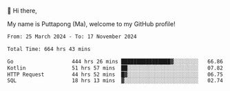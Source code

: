 👋 Hi there,

My name is Puttapong (Ma), welcome to my GitHub profile!

<!--START_SECTION:waka-->

```txt
From: 25 March 2024 - To: 17 November 2024

Total Time: 664 hrs 43 mins

Go                   444 hrs 26 mins ████████████████▓░░░░░░░░   66.86 %
Kotlin               51 hrs 57 mins  ██░░░░░░░░░░░░░░░░░░░░░░░   07.82 %
HTTP Request         44 hrs 52 mins  █▓░░░░░░░░░░░░░░░░░░░░░░░   06.75 %
SQL                  18 hrs 13 mins  ▓░░░░░░░░░░░░░░░░░░░░░░░░   02.74 %
```

<!--END_SECTION:waka-->

